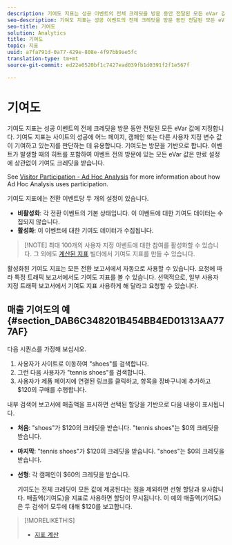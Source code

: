 ```yaml
---
description: 기여도 지표는 성공 이벤트의 전체 크레딧을 방문 동안 전달된 모든 eVar 값에 지정합니다. 기여도 지표는 사이트의 성공에 어느 페이지, 캠페인 또는 다른 사용자 지정 변수 값이 기여하고 있는지를 판단하는 데 유용합니다. 기여도는 방문을 기반으로 합니다. 이벤트가 발생할 때의 히트를 포함하여 이벤트 전의 방문에 있는 모든 eVar 값은 만료 설정에 상관없이 기여도 크레딧을 받습니다.
seo-description: 기여도 지표는 성공 이벤트의 전체 크레딧을 방문 동안 전달된 모든 eVar 값에 지정합니다. 기여도 지표는 사이트의 성공에 어느 페이지, 캠페인 또는 다른 사용자 지정 변수 값이 기여하고 있는지를 판단하는 데 유용합니다. 기여도는 방문을 기반으로 합니다. 이벤트가 발생할 때의 히트를 포함하여 이벤트 전의 방문에 있는 모든 eVar 값은 만료 설정에 상관없이 기여도 크레딧을 받습니다.
seo-title: 기여도
solution: Analytics
title: 기여도
topic: 지표
uuid: a7fa791d-0a77-429e-808e-4f97bb9ae5fc
translation-type: tm+mt
source-git-commit: ed22e0520bf1c7427ead039fb1d0391f2f1e567f

---
```



# 기여도

기여도 지표는 성공 이벤트의 전체 크레딧을 방문 동안 전달된 모든 eVar 값에 지정합니다. 기여도 지표는 사이트의 성공에 어느 페이지, 캠페인 또는 다른 사용자 지정 변수 값이 기여하고 있는지를 판단하는 데 유용합니다. 기여도는 방문을 기반으로 합니다. 이벤트가 발생할 때의 히트를 포함하여 이벤트 전의 방문에 있는 모든 eVar 값은 만료 설정에 상관없이 기여도 크레딧을 받습니다.

See [Visitor Participation - Ad Hoc Analysis](../../../components/c-variables/c-metrics/metrics-visitor-participation.md#concept_ACBAE3626B224D9683257B5F73E0FB4A) for more information about how Ad Hoc Analysis uses participation.

기여도 지표에는 전환 이벤트당 두 개의 설정이 있습니다.

* **비활성화**: 각 전환 이벤트의 기본 상태입니다. 이 이벤트에 대한 기여도 데이터는 수집되지 않습니다.
* **활성화**: 이 이벤트에 대한 기여도 데이터가 수집됩니다. 

> [!NOTE] 최대 100개의 사용자 지정 이벤트에 대한 참여를 활성화할 수 있습니다. 그 외에도 [계산된 지표](https://marketing.adobe.com/resources/help/en_US/analytics/calcmetrics/participation_metric.html) 빌더에서 기여도 지표를 만들 수 있습니다.

활성화된 기여도 지표는 모든 전환 보고서에서 자동으로 사용할 수 있습니다. 요청에 따라 특정 트래픽 보고서에서도 기여도 지표를 볼 수 있습니다. 선택적으로, 일부 사용자 지정 트래픽 보고서에서 기여도 지표 사용하게 해 달라고 요청할 수 있습니다. 

## 매출 기여도의 예 {#section_DAB6C348201B454BB4ED01313AA777AF}

다음 시퀀스를 가정해 보십시오.

1. 사용자가 사이트로 이동하여 "shoes"를 검색합니다.
1. 그런 다음 사용자가 "tennis shoes"를 검색합니다.
1. 사용자가 제품 페이지에 연결된 링크를 클릭하고, 항목을 장바구니에 추가하고 $120의 구매를 수행합니다.

내부 검색어 보고서에 매출액을 표시하면 선택된 할당을 기반으로 다음 내용이 표시됩니다.

* **처음**: "shoes"가 $120의 크레딧을 받습니다. "tennis shoes"는 $0의 크레딧을 받습니다.
* **마지막**: "tennis shoes"가 $120의 크레딧을 받습니다. "shoes"는 $0의 크레딧을 받습니다.
* **선형**: 각 캠페인이 $60의 크레딧을 받습니다.

   기여도는 전체 크레딧이 모든 값에 제공된다는 점을 제외하면 선형 할당과 유사합니다. 매출액(기여도)을 지표로 사용하면 할당이 무시됩니다. 이 예의 매출액(기여도)은 두 검색어 모두에 대해 $120를 보고합니다.

>[!MORELIKETHIS]
>
>* [지표 계산](/help/components/c-variables/c-metrics/metrics-calculations.md)

